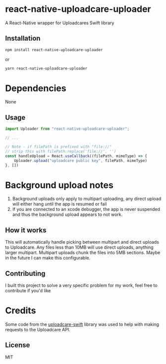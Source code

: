 # react-native-uploadcare-uploader

A React-Native wrapper for Uploadcares Swift library

## Installation

```sh
npm install react-native-uploadcare-uploader
```
or
```sh
yarn react-native-uploadcare-uploader
```

# Dependencies

None

## Usage

```js
import Uploader from "react-native-uploadcare-uploader";

// ...

// Note - if filePath is prefixed with "file://"
// strip this with filePath.replace('file://', '')
const handleUpload = React.useCallback((filePath, mimeType) => {
    Uploader.upload("uploadcare public key", filePath, mimeType)
}, [])
```

# Background upload notes

1. Background uploads only apply to multipart uploading, any direct upload will either hang until the app is resumed or fail
2. If you are connected to an xcode debugger, the app is never suspended and thus the background upload appears to not work.

## How it works

This will automatically handle picking between multipart and direct uploads to Uploadcare. Any files less than 10MB will use direct uploads, anything larger multipart. Multipart uploads chunk the files into 5MB sections. Maybe in the future I can make this configurable.

## Contributing

I built this project to solve a very specific problem for my work, feel free to contribute if you'd like

# Credits
Some code from the [uploadcare-swift](https://github.com/uploadcare/uploadcare-swift) library was used to help with making requests to the Uploadcare API.

## License

MIT
